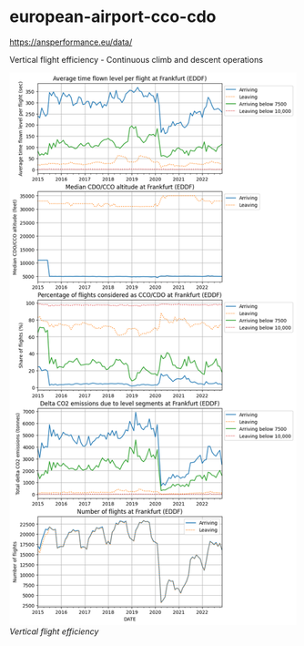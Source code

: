 # european-airport-cco-cdo

https://ansperformance.eu/data/

Vertical flight efficiency - Continuous climb and descent operations


![Vertical flight efficiency](/images/example.png)*Vertical flight efficiency*
